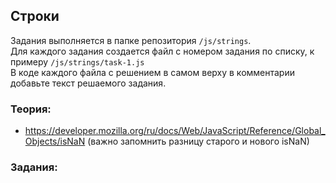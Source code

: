 ## Строки

Задания выполняется в папке репозитория `/js/strings`.  
Для каждого задания создается файл с номером задания по списку, к примеру `/js/strings/task-1.js`  
В коде каждого файла с решением в самом верху в комментарии добавьте текст решаемого задания.

### Теория:
* https://developer.mozilla.org/ru/docs/Web/JavaScript/Reference/Global_Objects/isNaN (важно запомнить разницу старого и нового isNaN)

### Задания:
